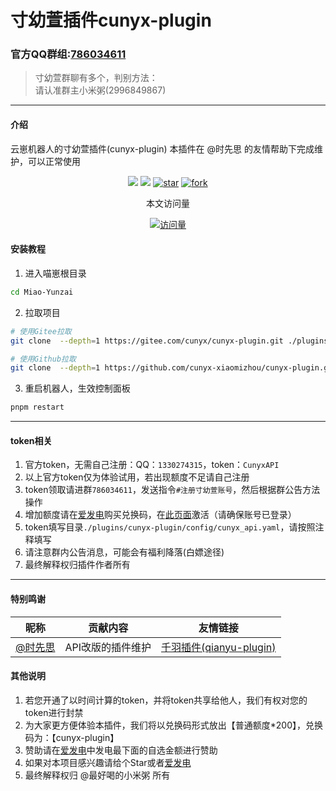 </div>
 <h1>寸幼萱插件cunyx-plugin</h1>
</div>

### 官方QQ群组:[786034611](http://qm.qq.com/cgi-bin/qm/qr?_wv=1027&k=RQmaaqjjBiZTN_w-XTYEXUaERnEwbOQ7&authKey=D1MpUlvFgxeR40I1JWm0Mb06INQOrqgyhZQdPSYy%2F465B%2BATVD2Z0O%2FioXJ%2BNfSu&noverify=0&group_code=786034611)
> 寸幼萱群聊有多个，判别方法：    
> 请认准群主小米粥(2996849867)    
---
#### 介绍
云崽机器人的寸幼萱插件(cunyx-plugin)
本插件在 @时先思 的友情帮助下完成维护，可以正常使用

<div>
<div align="center">

[![](https://img.shields.io/badge/cunyx-plugin-LightPink)](https://gitee.com/cunyx/cunyx-plugin)
[![](https://img.shields.io/badge/Author-寸幼萱-DeepSkyBlue)](https://gitee.com/cunyx)
<a href='https://gitee.com/cunyx/cunyx-plugin/stargazers'><img src='https://gitee.com/cunyx/cunyx-plugin/badge/star.svg?theme=dark' alt='star'></img></a>
<a href='https://gitee.com/cunyx/cunyx-plugin/members'><img src='https://gitee.com/cunyx/cunyx-plugin/badge/fork.svg?theme=dark' alt='fork'></img></a>

<center>本文访问量</center>

[![访问量](https://profile-counter.glitch.me/cunyx-plugin/count.svg)](https://gitee.com/cunyx/cunyx-plugin.git)

</div>
</div>

#### 安装教程

1.  进入喵崽根目录
```bash
cd Miao-Yunzai
```

2.  拉取项目
```bash
# 使用Gitee拉取
git clone  --depth=1 https://gitee.com/cunyx/cunyx-plugin.git ./plugins/cunyx-plugin/
```
```bash
# 使用Github拉取
git clone  --depth=1 https://github.com/cunyx-xiaomizhou/cunyx-plugin.git ./plugins/cunyx-plugin/
```

3.  重启机器人，生效控制面板
```bash
pnpm restart
```
---

#### token相关
1.   官方token，无需自己注册：QQ：`1330274315`，token：`CunyxAPI`
2.   以上官方token仅为体验试用，若出现额度不足请自己注册
3.   token领取请进群`786034611`，发送指令`#注册寸幼萱账号`，然后根据群公告方法操作
4.   增加额度请在[爱发电](https://afdian.net/a/woxmz)购买兑换码，在[此页面](https://api.cunyx.cn/mine/cdkey)激活（请确保账号已登录）
5.   token填写目录`./plugins/cunyx-plugin/config/cunyx_api.yaml`，请按照注释填写
6.   请注意群内公告消息，可能会有福利降落(白嫖途径)
7.   最终解释权归插件作者所有

---

####  特别鸣谢
|昵称|贡献内容|友情链接|
|---------|------------------|----------|
|[ @时先思 ](https://gitee.com/think-first-sxs)|API改版的插件维护|[千羽插件(qianyu-plugin)](https://gitee.com/think-first-sxs/reset-qianyu-plugin)|


#### 其他说明
1.   若您开通了以时间计算的token，并将token共享给他人，我们有权对您的token进行封禁
2.   为大家更方便体验本插件，我们将以兑换码形式放出【普通额度*200】，兑换码为：【cunyx-plugin】
3.   赞助请在[爱发电](https://afdian.net/a/woxmz)中发电最下面的自选金额进行赞助
4.   如果对本项目感兴趣请给个Star或者[爱发电](https://afdian.net/a/woxmz)
5.   最终解释权归  @最好喝的小米粥 所有